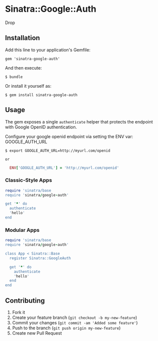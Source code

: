 # Sinatra::Google::Auth

Drop


## Installation

Add this line to your application's Gemfile:

    gem 'sinatra-google-auth'

And then execute:

    $ bundle

Or install it yourself as:

    $ gem install sinatra-google-auth

## Usage

The gem exposes a single `authenticate` helper that protects the endpoint with
Google OpenID authentication.

Configure your google openid endpoint via setting the ENV var: GOOGLE_AUTH_URL

    $ export GOOGLE_AUTH_URL=http://myurl.com/openid

    or


```ruby
  ENV['GOOGLE_AUTH_URL'] = 'http://myurl.com/openid'
```


### Classic-Style Apps

```ruby
require 'sinatra/base
require 'sinatra/google-auth'

get '*' do
  authenticate
  'hello'
end
```


### Modular Apps

```ruby
require 'sinatra/base
require 'sinatra/google-auth'

class App < Sinatra::Base
  register Sinatra::GoogleAuth

  get '*' do
    authenticate
    'hello'
  end
end
```




## Contributing

1. Fork it
2. Create your feature branch (`git checkout -b my-new-feature`)
3. Commit your changes (`git commit -am 'Added some feature'`)
4. Push to the branch (`git push origin my-new-feature`)
5. Create new Pull Request
